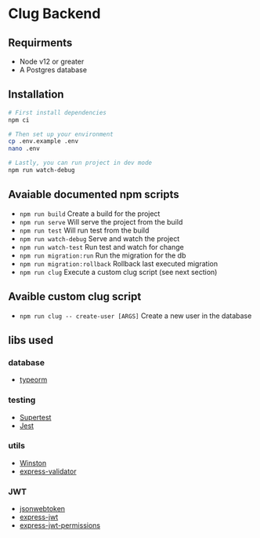 # Clug Backend

## Requirments
- Node v12 or greater
- A Postgres database

## Installation
```bash
# First install dependencies
npm ci

# Then set up your environment
cp .env.example .env
nano .env

# Lastly, you can run project in dev mode
npm run watch-debug
```

## Avaiable documented npm scripts
- ``npm run build`` Create a build for the project
- ``npm run serve`` Will serve the project from the build
- ``npm run test`` Will run test from the build
- ``npm run watch-debug`` Serve and watch the project
- ``npm run watch-test`` Run test and watch for change
- ``npm run migration:run`` Run the migration for the db
- ``npm run migration:rollback`` Rollback last executed migration
- ``npm run clug`` Execute a custom clug script (see next section)

## Avaible custom clug script
- ``npm run clug -- create-user [ARGS]`` Create a new user in the database


## libs used

### database
* [typeorm](https://typeorm.io/)

### testing
* [Supertest](https://www.npmjs.com/package/supertest)
* [Jest](jest)

### utils
* [Winston](https://www.npmjs.com/package/winston)
* [express-validator](https://express-validator.github.io/)

### JWT
* [jsonwebtoken](https://www.npmjs.com/package/jsonwebtoken)
* [express-jwt](https://www.npmjs.com/package/express-jwt)
* [express-jwt-permissions](https://github.com/MichielDeMey/express-jwt-permissions)